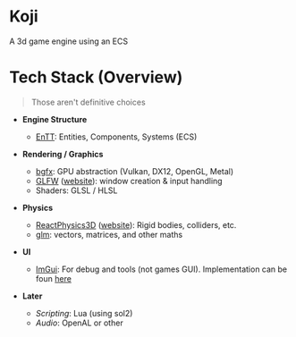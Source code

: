 # Koji
A 3d game engine using an ECS


# Tech Stack (Overview)
> Those aren't definitive choices

 - **Engine Structure**
   - [EnTT](https://github.com/skypjack/entt): Entities, Components, Systems (ECS)
     
 - **Rendering / Graphics**
   - [bgfx](https://github.com/bkaradzic/bgfx): GPU abstraction (Vulkan, DX12, OpenGL, Metal)
   - [GLFW](https://github.com/glfw/glfw) ([website](https://www.glfw.org)): window creation & input handling
   - Shaders: GLSL / HLSL

 - **Physics**
   - [ReactPhysics3D](https://github.com/DanielChappuis/reactphysics3d) ([website](https://www.reactphysics3d.com/download.html)): Rigid bodies, colliders, etc.
   - [glm](https://github.com/g-truc/glm): vectors, matrices, and other maths

 - **UI**
   - [ImGui](https://github.com/ocornut/imgui): For debug and tools (not games GUI). Implementation can be foun [here](https://github.com/bkaradzic/bgfx/tree/master/examples/common/imgui)
  
 - **Later**
   - *Scripting*: Lua (using sol2)
   - *Audio*: OpenAL or other
